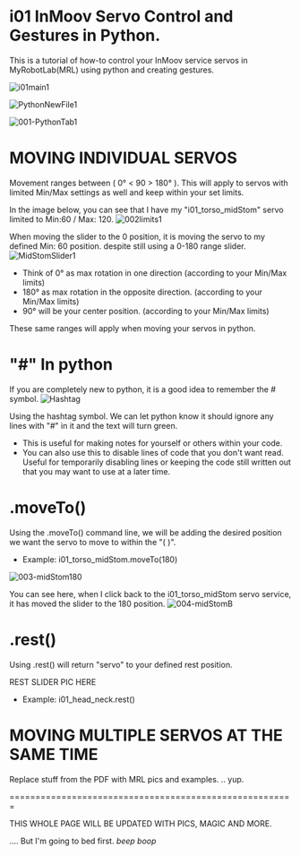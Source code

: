 i01 InMoov Servo Control and Gestures in Python.
=
This is a tutorial of how-to control your InMoov service servos in MyRobotLab(MRL) using python and creating gestures.

![i01main1](https://github.com/CyberSyntek/i01-GesturesWithPython/assets/81597534/cb65f2df-41f2-4ede-9c3f-9c487263f5ea)




![PythonNewFile1](https://github.com/CyberSyntek/i01-GesturesWithPython/assets/81597534/6b2e63fe-8790-4ee3-a0ba-3b0c987bfece)


![001-PythonTab1](https://github.com/CyberSyntek/i01-GesturesWithPython/assets/81597534/e5ff36b9-5454-43ea-af59-c05b9519ac00)





MOVING INDIVIDUAL SERVOS
= 
Movement ranges between ( 0° < 90 > 180° ). This will apply to servos with limited Min/Max settings as well and keep within your set limits. 

In the image below, you can see that I have my "i01_torso_midStom" servo limited to Min:60 / Max: 120.
![002limits1](https://github.com/CyberSyntek/i01-GesturesWithPython/assets/81597534/f23ce389-6268-4ff4-ae24-aa372cc0561c)


When moving the slider to the 0 position, it is moving the servo to my defined Min: 60 position. despite still using a 0-180 range slider.
![MidStomSlider1](https://github.com/CyberSyntek/i01-GesturesWithPython/assets/81597534/c5ee905f-87d2-474e-bb82-f95e19446e57)

- Think of 0° as max rotation in one direction (according to your Min/Max limits)
- 180° as max rotation in the opposite direction. (according to your Min/Max limits)
- 90° will be your center position. (according to your Min/Max limits)

These same ranges will apply when moving your servos in python.

"#" In python
= 
If you are completely new to python, it is a good idea to remember the # symbol. 
![Hashtag](https://github.com/CyberSyntek/i01-GesturesWithPython/assets/81597534/c03c05d0-f4a8-45d8-903e-59449f2ad4d2)

Using the hashtag symbol. We can let python know it should ignore any lines with "#" in it and the text will turn green.
- This is useful for making notes for yourself or others within your code.
- You can also use this to disable lines of code that you don't want read. Useful for temporarily disabling lines or keeping the code still written out that you may want to use at a later time.

.moveTo()
=
Using the .moveTo() command line, we will be adding the desired position we want the servo to move to within the "( )".
- Example: i01_torso_midStom.moveTo(180)

![003-midStom180](https://github.com/CyberSyntek/i01-GesturesWithPython/assets/81597534/147d798e-2960-428b-8284-aabb0e732b6c)

You can see here, when I click back to the i01_torso_midStom servo service, it has moved the slider to the 180 position.
![004-midStomB](https://github.com/CyberSyntek/i01-GesturesWithPython/assets/81597534/3d74e6fd-1d27-4130-85ba-2d4c588bf03a)



.rest() 
=
Using .rest() will return "servo" to your defined rest position.

REST SLIDER PIC HERE

- Example: i01_head_neck.rest() 



MOVING MULTIPLE SERVOS AT THE SAME TIME
= 

Replace stuff from the PDF with MRL pics and examples. .. yup. 


=======================================================

THIS WHOLE PAGE WILL BE UPDATED WITH PICS, MAGIC AND MORE. 

.... But I'm going to bed first. *beep boop*
